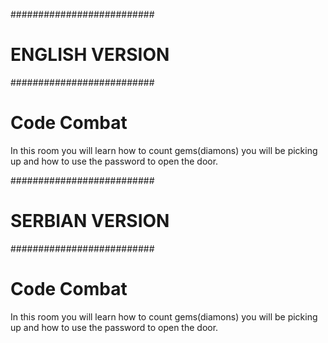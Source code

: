 ##########################
#     ENGLISH VERSION    #
##########################


# Code Combat

In this room you will learn how to count gems(diamons) you will be picking up and how to use the password to open the door.



##########################
#     SERBIAN VERSION    #
##########################

# Code Combat

In this room you will learn how to count gems(diamons) you will be picking up and how to use the password to open the door.
